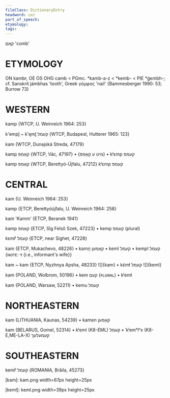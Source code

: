 ```yaml
---
fileClass: DictionaryEntry
headword: קאַם
part_of_speech: 
etymology: 
tags: 
---
```

קאַם
'comb'

ETYMOLOGY
===========
ON kambr, OE OS OHG camb < PGmc. *kamb-a-z < *kemb- < PIE *ǵembh-; cf. Sanskrit jámbhas 'tooth', Greek γόμφος 'nail'
{Bammesberger 1990: 53; Burrow 73}

WESTERN
========

kamp {WTCP, U. Weinreich 1964: 253}

k'empl̥ ~ k'ęml̥ קעמל {WTCP, Budapest, Hutterer 1965: 123}

kam {WTCP, Dunajská Streda, 47179}

kamp קאַמפּ {WTCP, Vác, 47197}
	•	{מיט ע קאַמפּ}
	•	kʲɛmp קעמפּ

kamp קאַמפּ {WTCP, Berettyó-Újfalu, 47212}
kʲɛmp קעמפּ

CENTRAL
========

kam {U. Weinreich 1964: 253}

kamp {ETCP, Berettyóújfalu, U. Weinreich 1964: 258}

kam 'Kamm' {ETCP, Beranek 1941}

kamp קאַמפּ {ETCP, Sîg Felső Szek, 47223}
	•	kemp קעמפּ (plural)

kɛmlʲ קעמל {ETCP, near Sighet, 47228}

kam {ETCP, Mukachevo, 48226}
	•	kamn̩ קאַמען
	•	keml קעמל
	•	kempl קעמל {ɴᴏᴛᴇ: זי {i.e., informant's wife}}

kam ~ kam {ETCP, Nyzhnya Apsha, 48233}
![]{kam}
	•	kɛ́mɫ קעמל
![]{keml}

kam {POLAND, Wolbrom, 50196}
	•	kem קעם (ᴘʟᴜʀᴀʟ)
	•	kʲemɫ

kam {POLAND, Warsaw, 52211}
	•	kemu קעמל

NORTHEASTERN
==============

kam {LITHUANIA, Kaunas, 54239}
	•	kamen קאַמען

kam {BELARUS, Gomel, 52314}
	•	kʲeml (K8-EML) קעמל
	•	ˈkʲemᵉlᵃx (K8-E,ME-LA-X) קעמעלעך

SOUTHEASTERN
==============

kemlʲ קעמל {ROMANIA, Brăila, 45273}


[kam]: kam.png width=67px height=25px

[keml]: keml.png width=39px height=25px